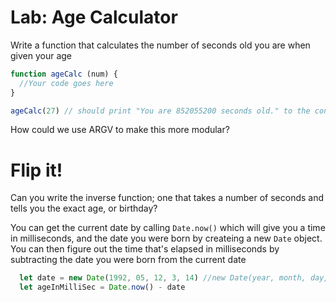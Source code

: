 # Lab: Age Calculator

Write a function that calculates the number of seconds old you are when given your age

```javascript
function ageCalc (num) {
  //Your code goes here
}

ageCalc(27) // should print "You are 852055200 seconds old." to the console
```

How could we use ARGV to make this more modular?

# Flip it!

Can you write the inverse function; one that takes a number of seconds and tells you the exact age, or birthday?

You can get the current date by calling `Date.now()` which will give you a time in milliseconds, and the date you were born by createing a new `Date` object. You can then figure out the time that's elapsed in milliseconds by subtracting the date you were born from the current date

```javascript
  let date = new Date(1992, 05, 12, 3, 14) //new Date(year, month, day, hour, minute)
  let ageInMilliSec = Date.now() - date
```

